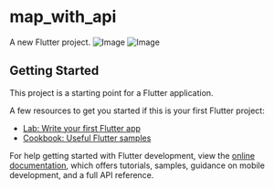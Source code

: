 # map_with_api

A new Flutter project.
![Image](https://github.com/user-attachments/assets/bb2e32b5-de4c-4894-ad4a-be1f8963d216)
![Image](https://github.com/user-attachments/assets/7db40875-5615-4529-bcd2-0d2cac333bb0)
## Getting Started

This project is a starting point for a Flutter application.

A few resources to get you started if this is your first Flutter project:

- [Lab: Write your first Flutter app](https://docs.flutter.dev/get-started/codelab)
- [Cookbook: Useful Flutter samples](https://docs.flutter.dev/cookbook)

For help getting started with Flutter development, view the
[online documentation](https://docs.flutter.dev/), which offers tutorials,
samples, guidance on mobile development, and a full API reference.
